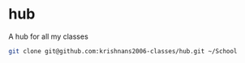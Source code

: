 # hub

A hub for all my classes

```bash
git clone git@github.com:krishnans2006-classes/hub.git ~/School
```
